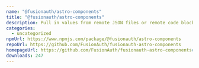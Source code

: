 ```yaml
---
name: "@fusionauth/astro-components"
title: "@fusionauth/astro-components"
description: Pull in values from remote JSON files or remote code blocks at build time.
categories:
  - uncategorized
npmUrl: https://www.npmjs.com/package/@fusionauth/astro-components
repoUrl: https://github.com/FusionAuth/fusionauth-astro-components
homepageUrl: https://github.com/FusionAuth/fusionauth-astro-components#readme
downloads: 247
---
```

